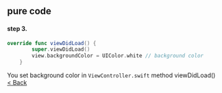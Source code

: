 ## pure code
#### step 3.  
``` swift
override func viewDidLoad() {
        super.viewDidLoad()
        view.backgroundColor = UIColor.white // background color
    }

```
You set background color in `ViewController.swift` method viewDidLoad()  
[< Back](../README.md)  